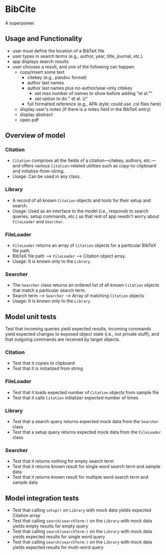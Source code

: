 # BibCite
A superpower.

## Usage and Functionality
- user must define the location of a BibTeX file
- user types in search terms (e.g., author, year, title, journal, etc.)
- app displays search results
- user chooses a result, and one of the following can happen
    - copy/insert some text
        - citekey (e.g., pandoc format)
        - author last names
        - author last names plus no-author/year-only citekey
            - set max number of names to show before adding "et al.""
            - set option to do "<first author>  et al. (<year>)"
        - full formatted reference (e.g., APA style; could use .csl files here)
    - display user's notes (if there is a notes field in the BibTeX entry)
    - display abstract
    - open pdf

## Overview of model

### Citation
- `Citation` comprises all the fields of a citation—citekey, authors, etc.—and offers various `Citation`-related utilities such as copy-to-clipboard and initialize-from-string.
- Usage: Can be used in any class.

### Library
- A record of all known `Citation` objects and tools for their setup and search.
- Usage: Used as an interface to the model (i.e., responds to search queries, setup commands, etc.) so that rest of app needn't worry about `FileLoader` and `Searcher`.

### FileLoader
- `FileLoader` returns an array of `Citation` objects for a particular BibTeX file path. 
- BibTeX file path --> `FileLoader` --> Citation object array.
- Usage: It is known only to the `Library`.

### Searcher
- The `Searcher` class returns an ordered list of all known `Citation` objects that match a particular search term. 
- Search term --> `Searcher` --> Array of matching `Citation` objects
- Usage: It is known only to the `Library`.

## Model unit tests
Test that incoming queries yield expected results, incoming commands yield expected changes to exposed object state (i.e., not private stuff), and that outgoing commands are received by target objects.

### Citation
- Test that it copies to clipboard
- Test that it is initialized from string

### FileLoader
- Test that it loads expected number of `Citation` objects from sample file
- Test that it calls `Citation` initializer expected number of times

### Library
- Test that a search query returns expected mock data from the `Searcher` class
- Test that a setup query returns expected mock data from the `FileLoader` class

### Searcher
- Test that it returns nothing for empty search term
- Test that it returns known result for single word search term and sample data
- Test that it returns known result for multiple word search term and sample data

## Model integration tests
- Test that calling `setup()` on `Library` with mock data yields expected Citation array
- Test that calling `search(searchTerm:)` on the `Library` with mock data yields empty results for empty query
- Test that calling `search(searchTerm:)` on the `Library` with mock data yields expected results for single word query
- Test that calling `search(searchTerm:)` on the `Library` with mock data yields expected results for multi-word query

